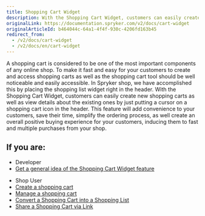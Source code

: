 ```yaml
---
title: Shopping Cart Widget
description: With the Shopping Cart Widget, customers can easily create new shopping carts, view details about the existing ones. It can simplify the ordering process.
originalLink: https://documentation.spryker.com/v2/docs/cart-widget
originalArticleId: b464044c-64a1-4f4f-930c-4206fd163b45
redirect_from:
  - /v2/docs/cart-widget
  - /v2/docs/en/cart-widget
---
```


A shopping cart is considered to be one of the most important components of any online shop. To make it fast and easy for your customers to create and access shopping carts as well as the shopping cart tool should be well noticeable and easily accessible. In Spryker shop, we have accomplished this by placing the shopping list widget right in the header. With the Shopping Cart Widget, customers can easily create new shopping carts as well as view details about the existing ones by just putting a cursor on a shopping cart icon in the header. This feature will add convenience to your customers, save their time, simplify the ordering process, as well create an overall positive buying experience for your customers, inducing them to fast and multiple purchases from your shop.

## If you are:

<div class="mr-container">
    <div class="mr-list-container">
        <!-- col1 -->
        <div class="mr-col">
            <ul class="mr-list mr-list-green">
                <li class="mr-title">Developer</li>
                <li><a href="https://documentation.spryker.com/v2/docs/cart-widget-overview" class="mr-link">Get a general idea of the Shopping Cart Widget feature</a></li>
               <!-- <li><a href="#" class="mr-link">Enable the Shopping Cart Widget feature for your project</a></li> -->
            </ul>
        </div>
        <div class="mr-col">
            <ul class="mr-list mr-list-red">
                <li class="mr-title">Shop User</li>
                <li><a href="https://documentation.spryker.com/v2/docs/creating-shopping-cart" class="mr-link">Create a shopping cart</a></li>
                <li><a href="https://documentation.spryker.com/v2/docs/shop-guide-managing-shopping-carts" class="mr-link">Manage a shopping cart</a></li>
                <li><a href="https://documentation.spryker.com/v2/docs/shop-guide-managing-shopping-carts#converting-a-shopping-cart-into-a-shopping-list" class="mr-link">Convert a Shopping Cart into a Shopping List</a></li>
                <li><a href="https://documentation.spryker.com/v2/docs/shop-guide-managing-shopping-carts#sharing-a-shopping-cart-via-link" class="mr-link">Share a Shopping Cart via Link</a></li>
            </ul>
        </div>
    </div>
</div>
